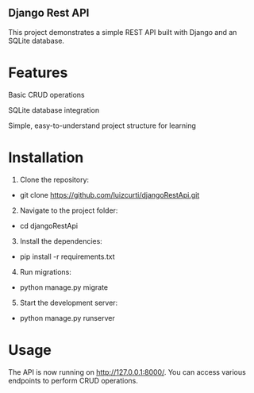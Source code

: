 ## Django Rest API

This project demonstrates a simple REST API built with Django and an SQLite database.

# Features
Basic CRUD operations

SQLite database integration

Simple, easy-to-understand project structure for learning

# Installation
1. Clone the repository:
* git clone https://github.com/luizcurti/djangoRestApi.git

2. Navigate to the project folder:
* cd djangoRestApi

3. Install the dependencies:
* pip install -r requirements.txt

4. Run migrations:
* python manage.py migrate

5. Start the development server:
* python manage.py runserver

# Usage
The API is now running on http://127.0.0.1:8000/. You can access various endpoints to perform CRUD operations.